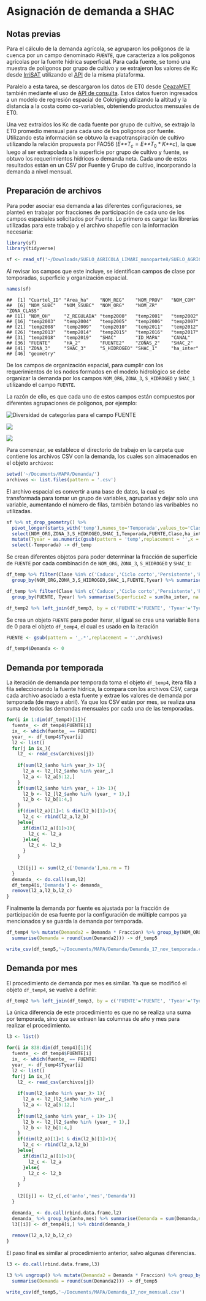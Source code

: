 Asignación de demanda a SHAC
================

## Notas previas

Para el cálculo de la demanda agrícola, se agruparon los polígonos de la
cuenca por un campo denominado `FUENTE`, que caracteriza a los polígonos
agrícolas por la fuente hídrica superficial. Para cada fuente, se tomó
una muestra de polígonos por grupo de cultivo y se extrajeron los
valores de Kc desde [IrriSAT](https://irrisat-cloud.appspot.com)
utilizando el [API](https://irrisat-cloud.appspot.com/api) de la misma
plataforma.

Paralelo a esta tarea, se descargaron los datos de ET0 desde
[CeazaMET](http://www.ceazamet.cl) también mediante el uso de [API de
consulta](http://www.ceazamet.cl/ws/pop_ws_doc.php). Estos datos fueron
ingresados a un modelo de regresión espacial de Cokriging utilizando la
altitud y la distancia a la costa como co-variables, obteniendo
productos mensuales de ET0.

Una vez extraídos los Kc de cada fuente por grupo de cultivo, se extrajo
la ET0 promedio mensual para cada uno de los polígonos por fuente.
Utilizando esta información se obtuvo la evapotranspiración de cultivo
utilizando la relación propuesta por FAO56
(*E**T*<sub>*c*</sub> = *E**T*<sub>0</sub> \* *K**c*), la que luego al
ser extrapolada a la superficie por grupo de cultivo y fuente, se obtuvo
los requerimientos hídricos o demanda neta. Cada uno de estos resultados
están en un CSV por Fuente y Grupo de cultivo, incorporando la demanda a
nivel mensual.

## Preparación de archivos

Para poder asociar esa demanda a las diferentes configuraciones, se
planteó en trabajar por fracciones de participación de cada uno de los
campos espaciales solicitados por Fuente. Lo primero es cargar las
librerías utilizadas para este trabajo y el archivo shapefile con la
información necesaria:

``` r
library(sf)
library(tidyverse)

sf <- read_sf('~/Downloads/SUELO_AGRICOLA_LIMARI_monoparte8/SUELO_AGRICOLA_LIMARI_monoparte8.shp')
```

Al revisar los campos que este incluye, se identifican campos de clase
por temporadas, superficie y organización espacial.

``` r
names(sf)
```

    ##  [1] "Cuartel_ID" "Area_ha"    "NOM_REG"    "NOM_PROV"   "NOM_COM"   
    ##  [6] "NOM_SUBC"   "NOM_SSUBC"  "NOM_ORG"    "NOM_ZR"     "ZONA_CLASS"
    ## [11] "NOM_OH"     "Z_REGULADA" "temp2000"   "temp2001"   "temp2002"  
    ## [16] "temp2003"   "temp2004"   "temp2005"   "temp2006"   "temp2007"  
    ## [21] "temp2008"   "temp2009"   "temp2010"   "temp2011"   "temp2012"  
    ## [26] "temp2013"   "temp2014"   "temp2015"   "temp2016"   "temp2017"  
    ## [31] "temp2018"   "temp2019"   "SHAC"       "ID_MAPA"    "CANAL"     
    ## [36] "FUENTE"     "HA_2"       "FUENTE2"    "ZONAS_2"    "SHAC_2"    
    ## [41] "ZONA_3"     "SHAC_3"     "S_HIDROGEO" "SHAC_1"     "ha_inter"  
    ## [46] "geometry"

De los campos de organización espacial, para cumplir con los
requerimientos de los nodos formados en el modelo hidrológico se debe
organizar la demanda por los campos `NOM_ORG`, `ZONA_3`, `S_HIDROGEO` y
`SHAC_1` utilizando el campo `FUENTE`.

La razón de ello, es que cada uno de estos campos están compuestos por
diferentes agrupaciones de polígonos, por ejemplo:

![Diversidad de categorías para el campo
`FUENTE`](Demanda_files/figure-gfm/unnamed-chunk-2-1.png)

![](Demanda_files/figure-gfm/unnamed-chunk-3-1.png)<!-- -->

![](Demanda_files/figure-gfm/unnamed-chunk-4-1.png)<!-- -->

Para comenzar, se establece el directorio de trabajo en la carpeta que
contiene los archivos CSV con la demanda, los cuales son almacenados en
el objeto `archivos`:

``` r
setwd('~/Documents/MAPA/Demanda/')
archivos <- list.files(pattern = '.csv')
```

El archivo espacial es convertir a una base de datos, la cual es
transformada para tomar un grupo de variables, agruparlas y dejar solo
una variable, aumentando el número de filas, también botando las
varibables no utilizadas.

``` r
sf %>% st_drop_geometry() %>%
  pivot_longer(starts_with('temp'),names_to='Temporada',values_to='Clase') %>% 
  select(NOM_ORG,ZONA_3,S_HIDROGEO,SHAC_1,Temporada,FUENTE,Clase,ha_inter) %>% 
  mutate(Tyear = as.numeric(gsub(pattern = 'temp',replacement = '',x = Temporada))) %>% 
  select(-Temporada) -> df_temp
```

Se crean diferentes objetos para poder determinar la fracción de
superficie de `FUENTE` por cada combinación de `NOM_ORG`, `ZONA_3`,
`S_HIDROGEO` y `SHAC_1`:

``` r
df_temp %>% filter(Clase %in% c('Caduco','Ciclo corto','Persistente','Pradera')) %>% 
  group_by(NOM_ORG,ZONA_3,S_HIDROGEO,SHAC_1,FUENTE,Tyear) %>% summarise(Superficie = sum(ha_inter, na.rm = T)) -> df_temp2

df_temp %>% filter(Clase %in% c('Caduco','Ciclo corto','Persistente','Pradera')) %>% 
  group_by(FUENTE, Tyear) %>% summarise(Superficie2 = sum(ha_inter, na.rm = T)) -> df_temp3

df_temp2 %>% left_join(df_temp3, by = c('FUENTE'='FUENTE', 'Tyear'='Tyear')) %>% mutate(Fraccion = Superficie/Superficie2) -> df_temp4
```

Se crea un objeto `FUENTE` para poder iterar, al igual se crea una
variable llena de 0 para el objeto `df_temp4`, el cual es usado en la
iteración

``` r
FUENTE <- gsub(pattern = '_.*',replacement = '',archivos)

df_temp4$Demanda <- 0
```

## Demanda por temporada

La iteración de demanda por temporada toma el objeto `df_temp4`, itera
fila a fila seleccionando la fuente hídrica, la compara con los archivos
CSV, carga cada archivo asociado a esta fuente y extrae los valores de
demanda por temporada (de mayo a abril). Ya que los CSV están por mes,
se realiza una suma de todos las demandas mensuales por cada una de las
temporadas.

``` r
for(i in 1:dim(df_temp4)[1]){
  fuente_ <- df_temp4$FUENTE[i]
  ix_ <- which(fuente_ == FUENTE)
  year_ <- df_temp4$Tyear[i]
  l2 <- list()
  for(j in ix_){
    l2_ <- read_csv(archivos[j])
    
    if(sum(l2_$anho %in% year_)> 1){
      l2_a <- l2_[l2_$anho %in% year_,]
      l2_a <- l2_a[5:12,]
    }
    if(sum(l2_$anho %in% year_ + 1)> 1){
      l2_b <- l2_[l2_$anho %in% (year_ + 1),]
      l2_b <- l2_b[1:4,]
    }
    if(dim(l2_a)[1]>1 & dim(l2_b)[1]>1){
      l2_c <- rbind(l2_a,l2_b)
    }else{
      if(dim(l2_a)[1]>1){
        l2_c <- l2_a
      }else{
        l2_c <- l2_b
      }
    }
    
    l2[[j]] <- sum(l2_c['Demanda'],na.rm = T)
  }
  demanda_ <- do.call(sum,l2)
  df_temp4[i,'Demanda'] <- demanda_
  remove(l2_a,l2_b,l2_c)
}
```

Finalmente la demanda por fuente es ajustada por la fracción de
participación de esa fuente por la configuración de múltiple campos ya
mencionados y se guarda la demanda por temporada.

``` r
df_temp4 %>% mutate(Demanda2 = Demanda * Fraccion) %>% group_by(NOM_ORG,ZONA_3,S_HIDROGEO,SHAC_1,Tyear) %>% 
  summarise(Demanda = round(sum(Demanda2))) -> df_temp5

write_csv(df_temp5,'~/Documents/MAPA/Demanda/Demanda_17_nov_temporada.csv')
```

## Demanda por mes

El procedimiento de demanda por mes es similar. Ya que se modificó el
objeto `df_temp4`, se vuelve a definir:

``` r
df_temp2 %>% left_join(df_temp3, by = c('FUENTE'='FUENTE', 'Tyear'='Tyear')) %>% mutate(Fraccion = Superficie/Superficie2) -> df_temp4
```

La única diferencia de este procedimiento es que no se realiza una suma
por temporada, sino que se extraen las columnas de año y mes para
realizar el procedimiento.

``` r
l3 <- list()

for(i in 838:dim(df_temp4)[1]){
  fuente_ <- df_temp4$FUENTE[i]
  ix_ <- which(fuente_ == FUENTE)
  year_ <- df_temp4$Tyear[i]
  l2 <- list()
  for(j in ix_){
    l2_ <- read_csv(archivos[j])
    
    if(sum(l2_$anho %in% year_)> 1){
      l2_a <- l2_[l2_$anho %in% year_,]
      l2_a <- l2_a[5:12,]
    }
    if(sum(l2_$anho %in% year_ + 1)> 1){
      l2_b <- l2_[l2_$anho %in% (year_ + 1),]
      l2_b <- l2_b[1:4,]
    }
    if(dim(l2_a)[1]>1 & dim(l2_b)[1]>1){
      l2_c <- rbind(l2_a,l2_b)
    }else{
      if(dim(l2_a)[1]>1){
        l2_c <- l2_a
      }else{
        l2_c <- l2_b
      }
    }
    
    l2[[j]] <- l2_c[,c('anho','mes','Demanda')]
  }

  demanda_ <- do.call(rbind.data.frame,l2)
  demanda_ %>% group_by(anho,mes) %>% summarise(Demanda = sum(Demanda,na.rm = T)) -> demanda_
  l3[[i]] <- df_temp4[i,] %>% cbind(demanda_)
  
  remove(l2_a,l2_b,l2_c)
}
```

El paso final es similar al procedimiento anterior, salvo algunas
diferencias.

``` r
l3 <- do.call(rbind.data.frame,l3)

l3 %>% ungroup() %>% mutate(Demanda2 = Demanda * Fraccion) %>% group_by(NOM_ORG,ZONA_3,S_HIDROGEO,SHAC_1,Tyear,anho,mes) %>% 
  summarise(Demanda = round(sum(Demanda2))) -> df_temp5

write_csv(df_temp5,'~/Documents/MAPA/Demanda_17_nov_mensual.csv')
```
